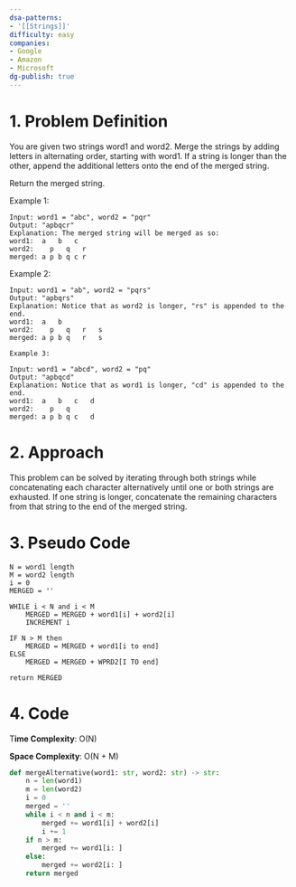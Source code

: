 ```yaml
---
dsa-patterns: 
- '[[Strings]]'
difficulty: easy
companies: 
- Google
- Amazon
- Microsoft 
dg-publish: true
---
```

# 1. Problem Definition

You are given two strings word1 and word2. Merge the strings by adding letters in alternating order, starting with word1. If a string is longer than the other, append the additional letters onto the end of the merged string.

Return the merged string.

Example 1:

```
Input: word1 = "abc", word2 = "pqr"
Output: "apbqcr"
Explanation: The merged string will be merged as so:
word1:  a   b   c
word2:    p   q   r
merged: a p b q c r
```

Example 2:

```
Input: word1 = "ab", word2 = "pqrs"
Output: "apbqrs"
Explanation: Notice that as word2 is longer, "rs" is appended to the end.
word1:  a   b 
word2:    p   q   r   s
merged: a p b q   r   s
```

```
Example 3:

Input: word1 = "abcd", word2 = "pq"
Output: "apbqcd"
Explanation: Notice that as word1 is longer, "cd" is appended to the end.
word1:  a   b   c   d
word2:    p   q 
merged: a p b q c   d
```

# 2. Approach

This problem can be solved by iterating through both strings while concatenating each character alternatively until one or both strings are exhausted. If one string is longer, concatenate the remaining characters from that string to the end of the merged string.


# 3. Pseudo Code

```
N = word1 length
M = word2 length
i = 0
MERGED = ''

WHILE i < N and i < M 
    MERGED = MERGED + word1[i] + word2[i]
    INCREMENT i

IF N > M then
    MERGED = MERGED + word1[i to end]
ELSE 
    MERGED = MERGED + WPRD2[I TO end]

return MERGED
```

# 4. Code

T**ime Complexity**: O(N)

**Space Complexity**: O(N + M)

```python
def mergeAlternative(word1: str, word2: str) -> str:
    n = len(word1)
    m = len(word2)
    i = 0
    merged = ''
    while i < n and i < m:
        merged += word1[i] + word2[i]
        i += 1 
    if n > m:
        merged += word1[i: ]
    else:
        merged += word2[i: ]
    return merged
```

